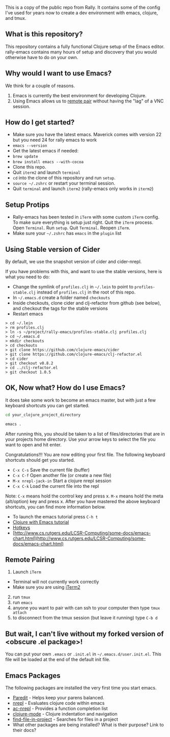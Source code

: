This is a copy of the public repo from Rally. It contains some of the config I've used for years now to create a dev
environment with emacs, clojure, and tmux.

## What is this repository?
This repository contains a fully functional Clojure setup of the Emacs editor. rally-emacs contains many hours of setup and discovery
that you would otherwise have to do on your own.

## Why would I want to use Emacs?
We think for a couple of reasons.

1. Emacs is currently the best environment for developing Clojure.
2. Using Emacs allows us to [remote pair](README.md#remote-pairing) without having the "lag" of a VNC session.

## How do I get started?
* Make sure you have the latest emacs. Maverick comes with version 22 but you need 24 for rally emacs to work
* `emacs --version`
* Get the latest emacs if needed:
* `brew update`
* `brew install emacs --with-cocoa`
* Clone this repo.
* Quit `iterm2` and launch `terminal`
* `cd` into the clone of this repository and run `setup`.
* `source ~/.zshrc` or restart your terminal session.
* Quit `terminal` and launch `iterm2` (rally-emacs only works in `iterm2`)

## Setup Protips
* Rally-emacs has been tested in `iTerm` with some custom `iTerm` config. To make sure everything is setup just right. Quit the `iTerm` process. Open `Terminal`. Run `setup`. Quit `Terminal`. Reopen `iTerm`.
* Make sure your `~/.zshrc` has `emacs` in the `plugin` list

## Using Stable version of Cider

By default, we use the snapshot version of cider and cider-nrepl.

If you have problems with this, and want to use the stable versions, here is what you need to do:

- Change the symlink of `profiles.clj` in `~/.lein` to point to `profiles-stable.clj` instead of `profiles.clj` in the root of this repo.
- In `~/.emacs.d` create a folder named `checkouts`
- Inside checkouts, clone cider and clj-refactor from github (see below), and checkout the tags for the stable versions
- Restart emacs

```
> cd ~/.lein
> rm profiles.clj
> ln -s ~/project/rally-emacs/profiles-stable.clj profiles.clj
> cd ~/.emacs.d
> mkdir checkouts
> cd checkouts
> git clone https://github.com/clojure-emacs/cider
> git clone https://github.com/clojure-emacs/clj-refactor.el
> cd cider
> git checkout v0.8.2
> cd ../clj-refactor.el
> git checkout 1.0.5
```

## OK, Now what? How do I use Emacs?
It does take some work to become an emacs master, but with just a few keyboard shortcuts you can get started.

```bash
cd your_clojure_project_directory

emacs .
```
After running this, you should be taken to a list of files/directories that are in your projects home directory.
Use your arrow keys to select the file you want to open and hit enter.

Congratulations!!! You are now editing your first file. The following keyboard shortcuts should get you started.

* `C-x C-s`              Save the current file (buffer)
* `C-x C-f`              Open another file (or create a new file)
* `M-x nrepl-jack-in`    Start a clojure nrepl session
* `C-x C-k`              Load the current file into the repl

Note: `C-x` means hold the control key and press x. `M-x` means hold the meta (alt/option) key and press x. After you have mastered
the above keyboard shortcuts, you can find more information below.

* To launch the emacs tutorial press `C-h t`
* [Clojure with Emacs tutorial](http://clojure-doc.org/articles/tutorials/emacs.html)
* [Hotkeys](docs/hotkeys.md)
* [http://www.cs.rutgers.edu/LCSR-Computing/some-docs/emacs-chart.html](http://www.cs.rutgers.edu/LCSR-Computing/some-docs/emacs-chart.html)

## Remote Pairing
1. Launch `iTerm`
  * Terminal will not currently work correctly
  * Make sure you are using [iTerm2](http://www.iterm2.com/#/section/home)
2. run `tmux`
3. run `emacs`
4. anyone you want to pair with can ssh to your computer then type `tmux attach`
5. to disconnect from the tmux session (but leave it running) type `C-b d`

## But wait, I can't live without my forked version of \<obscure .el package\>!

You can put your own `.emacs` or `.init.el` in `~/.emacs.d/user.init.el`. This file will be loaded at the end of the default init file.

## Emacs Packages
The following packages are installed the very first time you start emacs.

* [Paredit](http://emacswiki.org/emacs/PareditCheatsheet) - Helps keep your parens balanced.
* [nrepl](https://github.com/kingtim/nrepl.el) - Evaluates clojure code within emacs
* [ac-nrepl](https://github.com/purcell/ac-nrepl) - Provides a function completion list
* [clojure-mode](https://github.com/technomancy/clojure-mode) - Clojure indentation and navigation
* [find-file-in-project](http://emacswiki.org/emacs/FindFileInProject) - Searches for files in a project
* What other packages are being installed? What is their purpose? Link to their docs?
